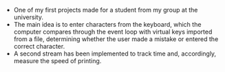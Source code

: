 - One of my first projects made for a student from my group at the university.
- The main idea is to enter characters from the keyboard, which the computer compares through the event loop with virtual keys imported from a file,
  determining whether the user made a mistake or entered the correct character.
- A second stream has been implemented to track time and, accordingly, measure the speed of printing.
